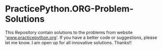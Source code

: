 # PracticePython.ORG-Problem-Solutions

This Repository contain solutions to the problems from website 'www.practicepython.org'. If you have a better code or suggestions, please let me know. I am open up for all innovative solutions. Thanks!!  

